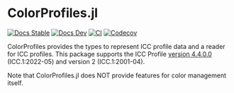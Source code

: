 # ColorProfiles.jl
[![Docs Stable](https://img.shields.io/badge/docs-stable-blue.svg)](https://kimikage.github.io/ColorProfiles.jl/stable)
[![Docs Dev](https://img.shields.io/badge/docs-dev-blue.svg)](https://kimikage.github.io/ColorProfiles.jl/dev)
[![CI](https://github.com/kimikage/ColorProfiles.jl/workflows/CI/badge.svg)](https://github.com/kimikage/ColorProfiles.jl/actions?query=workflow%3ACI)
[![Codecov](https://codecov.io/gh/kimikage/ColorProfiles.jl/branch/master/graph/badge.svg)](https://codecov.io/gh/kimikage/ColorProfiles.jl)

ColorProfiles provides the types to represent ICC profile data and a reader for
ICC profiles. This package supports the ICC Profile
[version 4.4.0.0](https://www.color.org/v4spec.xalter) (ICC.1:2022-05) and
version 2 (ICC.1:2001-04).

Note that ColorProfiles.jl does NOT provide features for color management
itself.
